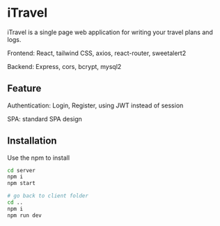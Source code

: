 # iTravel

iTravel is a single page web application for writing your travel plans and logs.

Frontend: React, tailwind CSS, axios, react-router, sweetalert2

Backend: Express, cors, bcrypt, mysql2

## Feature

Authentication: Login, Register, using JWT instead of session

SPA: standard SPA design


## Installation

Use the npm to install

```bash
cd server
npm i
npm start

# go back to client folder
cd ..
npm i
npm run dev
```
